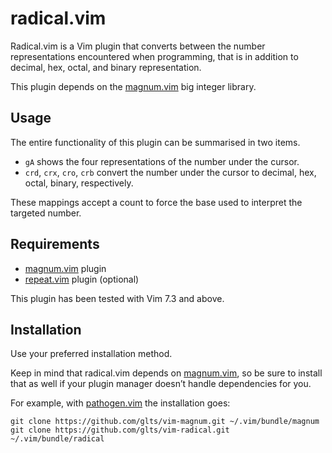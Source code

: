 radical.vim
===========

Radical.vim is a Vim plugin that converts between the number
representations encountered when programming, that is in addition to
decimal, hex, octal, and binary representation.

This plugin depends on the [magnum.vim][1] big integer library.

[1]: https://github.com/glts/vim-magnum

Usage
-----

The entire functionality of this plugin can be summarised in two items.

*   `gA` shows the four representations of the number under the cursor.
*   `crd`, `crx`, `cro`, `crb` convert the number under the cursor to
    decimal, hex, octal, binary, respectively.

These mappings accept a count to force the base used to interpret the
targeted number.

Requirements
------------

*   [magnum.vim][1] plugin
*   [repeat.vim][2] plugin (optional)

This plugin has been tested with Vim 7.3 and above.

[2]: https://github.com/tpope/vim-repeat

Installation
------------

Use your preferred installation method.

Keep in mind that radical.vim depends on [magnum.vim][1], so be sure to
install that as well if your plugin manager doesn’t handle dependencies
for you.

For example, with [pathogen.vim][3] the installation goes:

    git clone https://github.com/glts/vim-magnum.git ~/.vim/bundle/magnum
    git clone https://github.com/glts/vim-radical.git ~/.vim/bundle/radical

[3]: http://www.vim.org/scripts/script.php?script_id=2332
